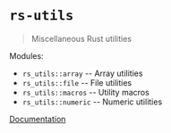 # `rs-utils`

> Miscellaneous Rust utilities

Modules:

- `rs_utils::array`   -- Array utilities
- `rs_utils::file`    -- File utilities
- `rs_utils::macros`  -- Utility macros
- `rs_utils::numeric` -- Numeric utilities

[Documentation](https://spearman.github.io/rs-utils/rs_utils/index.html)
